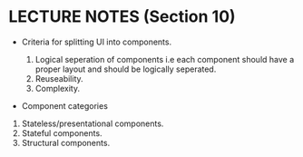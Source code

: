 # LECTURE NOTES (Section 10)

- Criteria for splitting UI into components.

  1. Logical seperation of components i.e each component should have a proper layout and should be logically seperated.
  2. Reuseability.
  3. Complexity.

- Component categories

1. Stateless/presentational components.
2. Stateful components.
3. Structural components.
